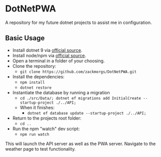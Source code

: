 # DotNetPWA
A repository for my future dotnet projects to assist me in configuration.

## Basic Usage
- Install dotnet 9 via [official source](https://dotnet.microsoft.com/en-us/download). 
- Install node/npm via [official source](https://nodejs.org/en).
- Open a terminal in a folder of your choosing.
- Clone the repository:
    - `git clone https://github.com/zackmorgs/DotNetPWA.git`
- Install the dependencies:
    - `npm install`
    - `dotnet restore`
- Instantiate the database by running a migration
    - `cd ./src/Data/; dotnet ef migrations add InitialCreate --startup-project ./../API;`
    - When it finishes: 
        - `dotnet ef database update --startup-project ./../API;`
- Return to the projects root folder:
    - `cd ..`
- Run the npm "watch" dev script:
    - `npm run watch`

This will launch the API server as well as the PWA server. Navigate to the weather page to test functionality.
